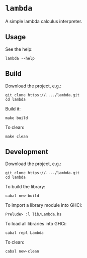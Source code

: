 # `lambda`

A simple lambda calculus interpreter.


## Usage

See the help:

    lambda --help


## Build

Download the project, e.g.:

    git clone https://..../lambda.git
    cd lambda

Build it:

    make build

To clean:

    make clean


## Development

Download the project, e.g.:

    git clone https://..../lambda.git
    cd lambda

To build the library:

    cabal new-build

To import a library module into GHCi:

    Prelude> :l lib/Lambda.hs

To load all libraries into GHCi:

    cabal repl Lambda

To clean:

    cabal new-clean


